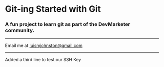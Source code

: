 # Git-ing Started with Git

### A fun project to learn git as part of the **DevMarketer** community.

---

Email me at [luismjohnston@gmail.com](Mailto:luismjohnston@gmail.com)

---

Added a third line to test our SSH Key